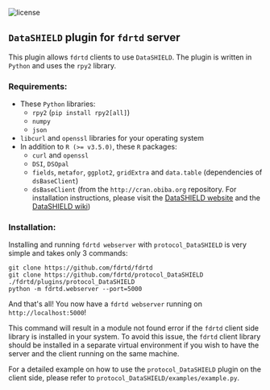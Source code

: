 ![license](https://img.shields.io/github/license/fdrtd/datashield)


## `DataSHIELD` plugin for `fdrtd` server

This plugin allows `fdrtd` clients to use `DataSHIELD`.
The plugin is written in `Python` and uses the `rpy2` library.


### Requirements:
- These `Python` libraries:
  - `rpy2` (`pip install rpy2[all]`)
  - `numpy`
  - `json`
- `libcurl` and `openssl` libraries for your operating system
- In addition to `R (>= v3.5.0)`, these `R` packages:
  - `curl` and `openssl`
  - `DSI`, `DSOpal`
  - `fields`, `metafor`, `ggplot2`, `gridExtra` and `data.table` (dependencies of `dsBaseClient`)
  - `dsBaseClient` (from the `http://cran.obiba.org` repository. For installation instructions, please visit the [DataSHIELD website](https://www.datashield.org/) and the [DataSHIELD wiki](https://data2knowledge.atlassian.net/wiki/spaces/DSDEV/overview))


### Installation:
Installing and running `fdrtd webserver` with `protocol_DataSHIELD` is very simple and takes only 3 commands:
```shell
git clone https://github.com/fdrtd/fdrtd
git clone https://github.com/fdrtd/protocol_DataSHIELD ./fdrtd/plugins/protocol_DataSHIELD
python -m fdrtd.webserver --port=5000 
```
And that's all! You now have a `fdrtd webserver` running on `http://localhost:5000`!

This command will result in a module not found error if the `fdrtd` client side library is installed in your system. To avoid this issue, the `fdrtd` client library should be installed in a separate virtual environment if you wish to have the server and the client running on the same machine.

For a detailed example on how to use the `protocol_DataSHIELD` plugin on the client side, please refer to `protocol_DataSHIELD/examples/example.py`.
